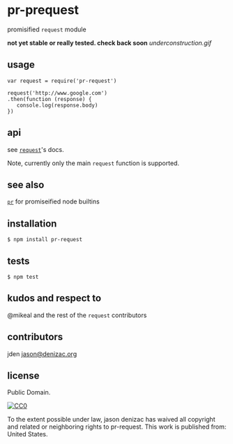 # pr-prequest
promisified `request` module

**not yet stable or really tested. check back soon**
*underconstruction.gif*

## usage

    var request = require('pr-request')

    request('http://www.google.com')
    .then(function (response) {
       console.log(response.body)
    })

## api

see [`request`](https://npm.im/request)'s docs.

Note, currently only the main `request` function is supported.

## see also

[`pr`](https://npm.im/pr) for promiseified node builtins

## installation

    $ npm install pr-request

## tests

    $ npm test

## kudos and respect to

@mikeal and the rest of the `request` contributors

## contributors

jden <jason@denizac.org>

## license

Public Domain.

<a rel="license"
   href="http://creativecommons.org/publicdomain/zero/1.0/">
  <img src="http://i.creativecommons.org/p/zero/1.0/88x31.png" style="border-style: none;" alt="CC0" />
</a>

To the extent possible under law, jason denizac has waived all copyright and related or neighboring rights to pr-request. This work is published from: United States.